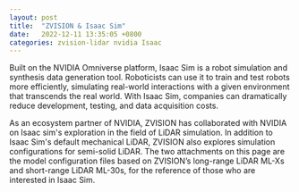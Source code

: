 ```yaml
---
layout: post
title:  "ZVISION & Isaac Sim"
date:   2022-12-11 13:35:05 +0800
categories: zvision-lidar nvidia Isaac
---
```

Built on the NVIDIA Omniverse platform, Isaac Sim is a robot simulation and synthesis data generation tool. Roboticists can use it to train and test robots more efficiently, simulating real-world interactions with a given environment that transcends the real world. With Isaac Sim, companies can dramatically reduce development, testing, and data acquisition costs. 


As an ecosystem partner of NVIDIA, ZVISION has collaborated with NVIDIA on Isaac sim's exploration in the field of LiDAR simulation. In addition to Isaac Sim's default mechanical LiDAR, ZVISION also explores simulation configurations for semi-solid LiDAR. The two attachments on this page are the model configuration files based on ZVISION’s long-range LiDAR ML-Xs and short-range LiDAR ML-30s, for the reference of those who are interested in Isaac Sim.